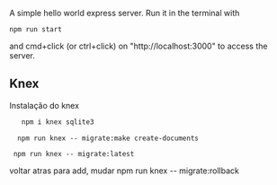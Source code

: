 A simple hello world express server. Run it in the terminal with

```
npm run start
```

and cmd+click (or ctrl+click) on "http://localhost:3000" to access the server.


## Knex
 
 Instalação do knex

 ```javascript
    npm i knex sqlite3
 ```

 ``` import ao inves de loader
   npm run knex -- migrate:make create-documents
 ```
``` rodar migration
 npm run knex -- migrate:latest
 ```

voltar atras para add, mudar
 npm run knex -- migrate:rollback